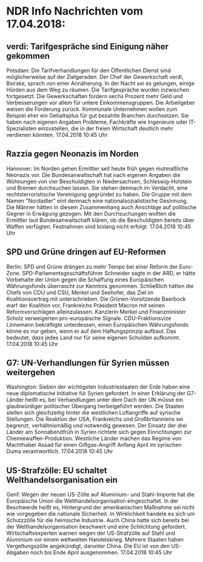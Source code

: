 # NDR Info Nachrichten vom 17.04.2018:


## verdi: Tarifgespräche sind Einigung näher gekommen
Potsdam: Die Tarifverhandlungen für den Öffentlichen Dienst sind möglicherweise auf der Zielgeraden. Der Chef der Gewerkschaft verdi, Bsirske, sprach von einer Annäherung. In der Nacht sei es gelungen, einige Hürden aus dem Weg zu räumen. Die Tarifgespräche wurden inzwischen fortgesetzt. Die Gewerkschaften fordern sechs Prozent mehr Geld und Verbesserungen vor allem für untere Einkommensgruppen. Die Arbeitgeber weisen die Forderung zurück. Kommunale Unternehmen wollen zum Beispiel eher ein Gehaltsplus für gut bezahlte Branchen durchsetzen. Sie haben nach eigenen Angaben Probleme, Fachkräfte wie Ingenieure oder IT-Spezialisten einzustellen, die in der freien Wirtschaft deutlich mehr verdienen könnten. 17.04.2018 10:45 Uhr 

## Razzia gegen Neonazis im Norden
Hannover:	Im Norden gehen Ermittler seit heute früh gegen mutmaßliche Neonazis vor. Die Bundesanwaltschaft hat nach eigenen Angaben die Wohnungen von vier Beschuldigten in Niedersachsen, Schleswig-Holstein und Bremen durchsuchen lassen. Sie stehen demnach im Verdacht, eine rechtsterroristische Vereinigung gegründet zu haben. Die Gruppe mit dem Namen "Nordadler" eint demnach eine nationalsozialistische Gesinnung. Die Männer hätten in diesem Zusammenhang auch Anschläge auf politische Gegner in Erwägung gezogen. Mit den Durchsuchungen wollten die Ermittler laut Bundesanwaltschaft klären, ob die Beschuldigten bereits über Waffen verfügten. Festnahmen sind bislang nicht erfolgt. 17.04.2018 10:45 Uhr 

## SPD und Grüne dringen auf EU-Reformen
Berlin:	SPD und Grüne drängen zu mehr Tempo bei einer Reform der Euro-Zone. SPD-Parlamentsgeschäftsführer Schneider sagte in der ARD, er hätte Vorbehalte der Union gegen die Schaffung eines Europäischen Währungsfonds überrascht zur Kenntnis genommen. Schließlich hätten die Chefs von CDU und CSU, Merkel und Seehofer, das Ziel im Koalitionsvertrag mit unterschrieben. Die Grünen-Vorsitzende Baerbock warf der Koalition vor, Frankreichs Präsident Macron mit seinen Reformvorschlägen alleinzulassen. Kanzlerin Merkel und Finanzminister Scholz verweigerten pro-europäische Signale. CDU-Fraktionsvize Linnemann bekräftigte unterdessen, einen Europäischen Währungsfonds könne es nur geben, wenn er auf dem Haftungsprinzip aufbaut. Das bedeutet, dass jedes Land nur für seine eigenen Schulden aufkommt. 17.04.2018 10:45 Uhr 

## G7: UN-Verhandlungen für Syrien müssen weitergehen
Washington:	Sieben der wichtigsten Industriestaaten der Erde haben eine neue diplomatische Initiative für Syrien gefordert. In einer Erklärung der G7-Länder heißt es, bei Verhandlungen unter dem Dach der UN müsse ein glaubwürdiger politischer Übergang herbeigeführt werden. Die Staaten stellen sich gleichzeitig hinter die westlichen Luftangriffe auf syrische Stellungen. Die Reaktion der USA, Frankreichs und Großbritanniens sei begrenzt, verhältnismäßig und notwendig gewesen. Der Einsatz der drei Länder am Sonnabendfrüh in Syrien richtete sich gegen Einrichtungen zur Chemiewaffen-Produktion. Westliche Länder machen das Regime von Machthaber Assad für einen Giftgas-Angriff Anfang April im syrischen Duma verantwortlich. 17.04.2018 10:45 Uhr 

## US-Strafzölle: EU schaltet Welthandelsorganisation ein
Genf: Wegen der neuen US-Zölle auf Aluminium- und Stahl-Importe hat die Europäische Union die Welthandelsorganisation eingeschaltet. In der Beschwerde heißt es, Hintergrund der amerikanischen Maßnahme sei nicht wie vorgegeben die nationale Sicherheit. In Wirklichkeit handele es sich um Schutzzölle für die heimische Industrie. Auch China hatte sich bereits bei der Welthandelsorganisation beschwert und eine Schlichtung gefordert. Wirtschaftsexperten warnen wegen der US-Strafzölle auf Stahl und Aluminium vor einem weltweiten Handelskrieg. Mehrere Staaten haben Vergeltungszölle angekündigt, darunter China. Die EU ist von den US-Abgaben noch bis Ende April ausgenommen. 17.04.2018 10:45 Uhr 
